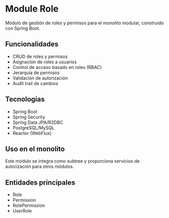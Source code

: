 # Module Role

Módulo de gestión de roles y permisos para el monolito modular, construido con Spring Boot.

## Funcionalidades
- CRUD de roles y permisos
- Asignación de roles a usuarios
- Control de acceso basado en roles (RBAC)
- Jerarquía de permisos
- Validación de autorización
- Audit trail de cambios

## Tecnologías
- Spring Boot
- Spring Security
- Spring Data JPA/R2DBC
- PostgreSQL/MySQL
- Reactor (WebFlux)

## Uso en el monolito
Este módulo se integra como subtree y proporciona servicios de autorización para otros módulos.

## Entidades principales
- Role
- Permission
- RolePermission
- UserRole
